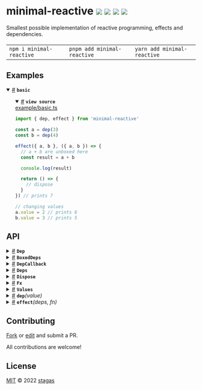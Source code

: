 

<h1>
minimal-reactive <a href="https://npmjs.org/package/minimal-reactive"><img src="https://img.shields.io/badge/npm-v1.0.1-F00.svg?colorA=000"/></a> <a href="src"><img src="https://img.shields.io/badge/loc-83-FFF.svg?colorA=000"/></a> <a href="https://cdn.jsdelivr.net/npm/minimal-reactive@1.0.1/dist/minimal-reactive.min.js"><img src="https://img.shields.io/badge/brotli-342b-333.svg?colorA=000"/></a> <a href="LICENSE"><img src="https://img.shields.io/badge/license-MIT-F0B.svg?colorA=000"/></a>
</h1>

<p></p>

Smallest possible implementation of reactive programming, effects and dependencies.

<h4>
<table><tr><td title="Triple click to select and copy paste">
<code>npm i minimal-reactive </code>
</td><td title="Triple click to select and copy paste">
<code>pnpm add minimal-reactive </code>
</td><td title="Triple click to select and copy paste">
<code>yarn add minimal-reactive</code>
</td></tr></table>
</h4>

## Examples

<details id="example$basic" title="basic" open><summary><span><a href="#example$basic">#</a></span>  <code><strong>basic</strong></code></summary>  <ul>    <details id="source$basic" title="basic source code" open><summary><span><a href="#source$basic">#</a></span>  <code><strong>view source</strong></code></summary>  <a href="example/basic.ts">example/basic.ts</a>  <p>

```ts
import { dep, effect } from 'minimal-reactive'

const a = dep(3)
const b = dep(4)

effect({ a, b }, ({ a, b }) => {
  // a + b are unboxed here
  const result = a + b

  console.log(result)

  return () => {
    // dispose
  }
}) // prints 7

// changing values
a.value = 2 // prints 6
b.value = 3 // prints 5
```

</p>
</details></ul></details>


## API

<p>  <details id="Dep$10" title="Interface" ><summary><span><a href="#Dep$10">#</a></span>  <code><strong>Dep</strong></code>    </summary>  <a href=""></a>  <ul>        <p>  <details id="subscribers$11" title="Property" ><summary><span><a href="#subscribers$11">#</a></span>  <code><strong>subscribers</strong></code>    </summary>  <a href=""></a>  <ul><p><span>Set</span>&lt;any&gt;</p>        </ul></details><details id="value$12" title="Property" ><summary><span><a href="#value$12">#</a></span>  <code><strong>value</strong></code>    </summary>  <a href=""></a>  <ul><p>undefined | <code>null</code> | <a href="#T$13">T</a></p>        </ul></details></p></ul></details><details id="BoxedDeps$14" title="TypeAlias" ><summary><span><a href="#BoxedDeps$14">#</a></span>  <code><strong>BoxedDeps</strong></code>    </summary>  <a href=""></a>  <ul><p>[K   in   keyof     <a href="#T$15">T</a>  ]:  <a href="#Dep$10">Dep</a>&lt;<a href="#T$15">T</a>  [<span>K</span>]&gt;</p>        </ul></details><details id="DepCallback$23" title="TypeAlias" ><summary><span><a href="#DepCallback$23">#</a></span>  <code><strong>DepCallback</strong></code>    </summary>  <a href=""></a>  <ul><p><details id="__type$24" title="Function" ><summary><span><a href="#__type$24">#</a></span>  <em>(prevValue, nextValue)</em>    </summary>    <ul>    <p>    <details id="prevValue$26" title="Parameter" ><summary><span><a href="#prevValue$26">#</a></span>  <code><strong>prevValue</strong></code>    </summary>    <ul><p><a href="#T$28">T</a> | <code>null</code> | undefined</p>        </ul></details><details id="nextValue$27" title="Parameter" ><summary><span><a href="#nextValue$27">#</a></span>  <code><strong>nextValue</strong></code>    </summary>    <ul><p><a href="#T$28">T</a> | <code>null</code> | undefined</p>        </ul></details>  <p><strong></strong>&lt;<span>T</span>&gt;<em>(prevValue, nextValue)</em>  &nbsp;=&gt;  <ul>void</ul></p></p>    </ul></details></p>        </ul></details><details id="Deps$16" title="TypeAlias" ><summary><span><a href="#Deps$16">#</a></span>  <code><strong>Deps</strong></code>    </summary>  <a href=""></a>  <ul><p>[K   in   keyof     <a href="#T$17">T</a>  ]-?:  <span>NonNullable</span>&lt;<a href="#T$17">T</a>  [<span>K</span>]  [<code>"value"</code>]&gt;</p>        </ul></details><details id="Dispose$20" title="TypeAlias" ><summary><span><a href="#Dispose$20">#</a></span>  <code><strong>Dispose</strong></code>    </summary>  <a href=""></a>  <ul><p><details id="__type$21" title="Function" ><summary><span><a href="#__type$21">#</a></span>  <em>()</em>    </summary>    <ul>    <p>      <p><strong></strong><em>()</em>  &nbsp;=&gt;  <ul>any</ul></p></p>    </ul></details></p>        </ul></details><details id="Fx$29" title="TypeAlias" ><summary><span><a href="#Fx$29">#</a></span>  <code><strong>Fx</strong></code>    </summary>  <a href=""></a>  <ul><p><details id="__type$30" title="Function" ><summary><span><a href="#__type$30">#</a></span>  <em>(deps)</em>    </summary>    <ul>    <p>    <details id="deps$32" title="Parameter" ><summary><span><a href="#deps$32">#</a></span>  <code><strong>deps</strong></code>    </summary>    <ul><p><a href="#Deps$16">Deps</a>&lt;<a href="#T$33">T</a>&gt;</p>        </ul></details>  <p><strong></strong><em>(deps)</em>  &nbsp;=&gt;  <ul><a href="#Dispose$20">Dispose</a> | void</ul></p></p>    </ul></details></p>        </ul></details><details id="Values$18" title="TypeAlias" ><summary><span><a href="#Values$18">#</a></span>  <code><strong>Values</strong></code>    </summary>  <a href=""></a>  <ul><p>[K   in   keyof     <a href="#T$19">T</a>  ]:  <a href="#T$19">T</a>  [<span>K</span>]  [<code>"value"</code>]</p>        </ul></details><details id="dep$1" title="Function" ><summary><span><a href="#dep$1">#</a></span>  <code><strong>dep</strong></code><em>(value)</em>    </summary>  <a href=""></a>  <ul>    <p>    <details id="value$4" title="Parameter" ><summary><span><a href="#value$4">#</a></span>  <code><strong>value</strong></code>    </summary>    <ul><p><code>null</code> | <a href="#T$3">T</a></p>        </ul></details>  <p><strong>dep</strong>&lt;<span>T</span>&gt;<em>(value)</em>  &nbsp;=&gt;  <ul><a href="#Dep$10">Dep</a>&lt;<a href="#T$3">T</a>&gt;</ul></p></p>    </ul></details><details id="effect$5" title="Function" ><summary><span><a href="#effect$5">#</a></span>  <code><strong>effect</strong></code><em>(deps, fn)</em>    </summary>  <a href=""></a>  <ul>    <p>    <details id="deps$8" title="Parameter" ><summary><span><a href="#deps$8">#</a></span>  <code><strong>deps</strong></code>    </summary>    <ul><p><a href="#T$7">T</a></p>        </ul></details><details id="fn$9" title="Parameter" ><summary><span><a href="#fn$9">#</a></span>  <code><strong>fn</strong></code>    </summary>    <ul><p><a href="#Fx$29">Fx</a>&lt;<a href="#T$7">T</a>&gt;</p>        </ul></details>  <p><strong>effect</strong>&lt;<span>T</span><span>&nbsp;extends&nbsp;</span>     <a href="#BoxedDeps$14">BoxedDeps</a>&lt;any&gt;&gt;<em>(deps, fn)</em>  &nbsp;=&gt;  <ul><a href="#Dispose$20">Dispose</a></ul></p></p>    </ul></details></p>



## Contributing

[Fork](https://github.com/stagas/minimal-reactive/fork) or [edit](https://github.dev/stagas/minimal-reactive) and submit a PR.

All contributions are welcome!

## License

<a href="LICENSE">MIT</a> &copy; 2022 [stagas](https://github.com/stagas)
